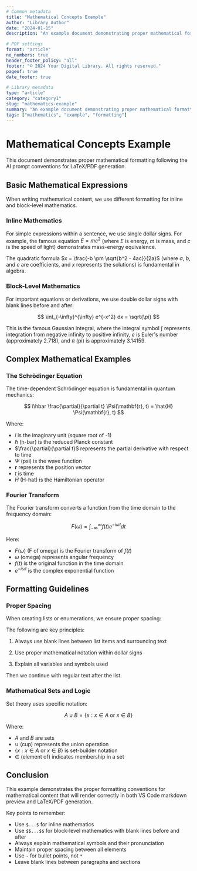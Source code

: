 ```yaml
---
# Common metadata
title: "Mathematical Concepts Example"
author: "Library Author"
date: "2024-01-15"
description: "An example document demonstrating proper mathematical formatting for LaTeX/PDF generation using the AI prompt conventions."

# PDF settings
format: "article"
no_numbers: true
header_footer_policy: "all"
footer: "© 2024 Your Digital Library. All rights reserved."
pageof: true
date_footer: true

# Library metadata
type: "article"
category: "category1"
slug: "mathematics-example"
summary: "An example document demonstrating proper mathematical formatting for LaTeX/PDF generation using the AI prompt conventions."
tags: ["mathematics", "example", "formatting"]
---
```


# Mathematical Concepts Example

This document demonstrates proper mathematical formatting following the AI prompt conventions for LaTeX/PDF generation.

## Basic Mathematical Expressions

When writing mathematical content, we use different formatting for inline and block-level mathematics.

### Inline Mathematics

For simple expressions within a sentence, we use single dollar signs. For example, the famous equation $E = mc^2$ (where $E$ is energy, $m$ is mass, and $c$ is the speed of light) demonstrates mass-energy equivalence.

The quadratic formula $x = \frac{-b \pm \sqrt{b^2 - 4ac}}{2a}$ (where $a$, $b$, and $c$ are coefficients, and $x$ represents the solutions) is fundamental in algebra.

### Block-Level Mathematics

For important equations or derivations, we use double dollar signs with blank lines before and after:

$$
\int_{-\infty}^{\infty} e^{-x^2} dx = \sqrt{\pi}
$$

This is the famous Gaussian integral, where the integral symbol $\int$ represents integration from negative infinity to positive infinity, $e$ is Euler's number (approximately 2.718), and $\pi$ (pi) is approximately 3.14159.

## Complex Mathematical Examples

### The Schrödinger Equation

The time-dependent Schrödinger equation is fundamental in quantum mechanics:

$$
i\hbar \frac{\partial}{\partial t} \Psi(\mathbf{r}, t) = \hat{H} \Psi(\mathbf{r}, t)
$$

Where:

- $i$ is the imaginary unit (square root of -1)
- $\hbar$ (h-bar) is the reduced Planck constant
- $\frac{\partial}{\partial t}$ represents the partial derivative with respect to time
- $\Psi$ (psi) is the wave function
- $\mathbf{r}$ represents the position vector
- $t$ is time
- $\hat{H}$ (H-hat) is the Hamiltonian operator

### Fourier Transform

The Fourier transform converts a function from the time domain to the frequency domain:

$$
F(\omega) = \int_{-\infty}^{\infty} f(t) e^{-i\omega t} dt
$$

Here:

- $F(\omega)$ (F of omega) is the Fourier transform of $f(t)$
- $\omega$ (omega) represents angular frequency
- $f(t)$ is the original function in the time domain
- $e^{-i\omega t}$ is the complex exponential function

## Formatting Guidelines

### Proper Spacing

When creating lists or enumerations, we ensure proper spacing:

The following are key principles:

1.  Always use blank lines between list items and surrounding text

2.  Use proper mathematical notation within dollar signs

3.  Explain all variables and symbols used

Then we continue with regular text after the list.

### Mathematical Sets and Logic

Set theory uses specific notation:

$$
A \cup B = \{x : x \in A \text{ or } x \in B\}
$$

Where:

- $A$ and $B$ are sets
- $\cup$ (cup) represents the union operation
- $\{x : x \in A \text{ or } x \in B\}$ is set-builder notation
- $\in$ (element of) indicates membership in a set

## Conclusion

This example demonstrates the proper formatting conventions for mathematical content that will render correctly in both VS Code markdown preview and LaTeX/PDF generation.

Key points to remember:

- Use `$...$` for inline mathematics
- Use `$$...$$` for block-level mathematics with blank lines before and after
- Always explain mathematical symbols and their pronunciation
- Maintain proper spacing between all elements
- Use `-` for bullet points, not `*`
- Leave blank lines between paragraphs and sections
